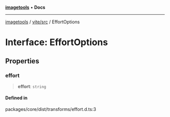 [**imagetools**](../../../README.md) • **Docs**

***

[imagetools](../../../modules.md) / [vite/src](../README.md) / EffortOptions

# Interface: EffortOptions

## Properties

### effort

> **effort**: `string`

#### Defined in

packages/core/dist/transforms/effort.d.ts:3
